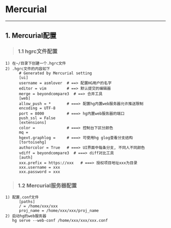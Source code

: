 # **Mercurial** #
***

## **1. Mercurial配置** ##
> ### **1.1 hgrc文件配置** ###
    1) 在~/目录下创建一个.hgrc文件
    2) .hgrc文件的内容如下
          # Generated by Mercurial setting  
          [ui]  
          username = asmlover  # ==> 配置HG用户的名字  
          editor = vim         # ==> 默认提交的编辑器  
          merge = beyondcompare3  # ==> 合并工具
          [web]  
          allow_push = *       # ===> 配置hg内置web服务器允许推送限制  
          encoding = UTF-8  
          port = 8000          # ===> hg内置web服务器的端口  
          push_ssl = False  
          [extensions]
          color =              # ===> 控制台下区分颜色
          mq = 
          hgext.graphlog =     # ===> 可使用hg glog查看分支结构
          [tortoisehg]
          authorcolor = True   # ===> UI界面中每条分支, 不同人不同颜色
          vdiff = beyondcompare3  # ===> diff对比工具
          [auth]
          xxx.prefix = https://xxx   # ===> 授权项目地址xxx为目录
          xxx.username = xxx
          xxx.password = xxx
> ### **1.2 Mercurial服务器配置** ###
    1) 配置.conf文件 
          [paths]  
          / = /home/xxx/xxx  
          proj_name = /home/xxx/xxx/proj_name  
    2) 启动hg的web服务器  
       hg serve --web-conf /home/xxx/xxx/xxx.conf
